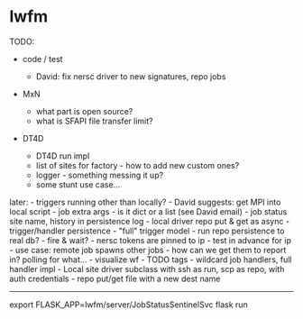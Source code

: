 # lwfm


TODO:

+ code / test
    - David: fix nersc driver to new signatures, repo jobs


+ MxN
    - what part is open source?
    - what is SFAPI file transfer limit?


+ DT4D
    - DT4D run impl
    - list of sites for factory - how to add new custom ones?
    - logger - something messing it up?
    - some stunt use case...


later:
    - triggers running other than locally?
    - David suggests: get MPI into local script
    - job extra args - is it dict or a list (see David email)
    - job status site name, history in persistence log
    - local driver repo put & get as async
    - trigger/handler persistence
    - "full" trigger model
    - run repo persistence to real db?
    - fire & wait?
    - nersc tokens are pinned to ip - test in advance for ip
    - use case: remote job spawns other jobs - how can we get them to report in?  polling for what...
    - visualize wf
    - TODO tags
    - wildcard job handlers, full handler impl
    - Local site driver subclass with ssh as run, scp as repo, with auth credentials
    - repo put/get file with a new dest name


************************************************************************************************************************************

export FLASK_APP=lwfm/server/JobStatusSentinelSvc
flask run
